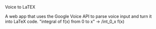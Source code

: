 Voice to LaTEX

A web app that uses the Google Voice API to parse voice input and turn it into LaTeX code. 
"integral of f(x) from 0 to x" -> /int_0_x f(x)
